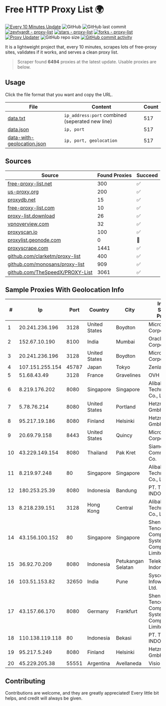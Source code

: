 
# Free HTTP Proxy List 🌍

[![Every 10 Minutes Update](https://github.com/mertguvencli/http-proxy-list/actions/workflows/main.yml/badge.svg?branch=main)](https://github.com/mertguvencli/http-proxy-list/actions/workflows/main.yml)
![GitHub](https://img.shields.io/github/license/mertguvencli/http-proxy-list)
![GitHub last commit](https://img.shields.io/github/last-commit/mertguvencli/http-proxy-list)
[![zevtyardt - proxy-list](https://img.shields.io/static/v1?label=zevtyardt&message=proxy-list&color=blue&logo=github)](https://github.com/zevtyardt/proxy-list "Go to GitHub repo")
[![stars - proxy-list](https://img.shields.io/github/stars/zevtyardt/proxy-list?style=social)](https://github.com/zevtyardt/proxy-list)
[![forks - proxy-list](https://img.shields.io/github/forks/zevtyardt/proxy-list?style=social)](https://github.com/zevtyardt/proxy-list)
[![Proxy Updater](https://github.com/zevtyardt/proxy-list/workflows/Proxy%20Updater/badge.svg)](https://github.com/zevtyardt/proxy-list/actions?query=workflow:"Proxy+Updater")
![GitHub repo size](https://img.shields.io/github/repo-size/zevtyardt/proxy-list)
[![GitHub commit activity](https://img.shields.io/github/commit-activity/m/zevtyardt/proxy-list?logo=commits)](https://github.com/zevtyardt/proxy-list/commits/main)

It is a lightweight project that, every 10 minutes, scrapes lots of free-proxy sites, validates if it works, and serves a clean proxy list.

> Scraper found **6494** proxies at the latest update. Usable proxies are below.

## Usage

Click the file format that you want and copy the URL.

|File|Content|Count|
|----|-------|-----|
|[data.txt](https://raw.githubusercontent.com/mertguvencli/http-proxy-list/main/proxy-list/data.txt)|`ip_address:port` combined (seperated new line)|517|
|[data.json](https://raw.githubusercontent.com/mertguvencli/http-proxy-list/main/proxy-list/data.json)|`ip, port`|517|
|[data-with-geolocation.json](https://raw.githubusercontent.com/mertguvencli/http-proxy-list/main/proxy-list/data-with-geolocation.json)|`ip, port, geolocation`|517|

## Sources

|Source|Found Proxies|Succeed|
|------|-------------|-------|
|[free-proxy-list.net](https://free-proxy-list.net)|300|✅|
|[us-proxy.org](https://www.us-proxy.org)|200|✅|
|[proxydb.net](http://proxydb.net)|15|✅|
|[free-proxy-list.com](https://free-proxy-list.com/?page=&port=&type%5B%5D=http&type%5B%5D=https&up_time=0&search=Search)|10|✅|
|[proxy-list.download](https://www.proxy-list.download/HTTP)|26|✅|
|[vpnoverview.com](https://vpnoverview.com/privacy/anonymous-browsing/free-proxy-servers)|32|✅|
|[proxyscan.io](https://www.proxyscan.io)|100|✅|
|[proxylist.geonode.com](https://proxylist.geonode.com/api/proxy-list?limit=300&page=1&sort_by=lastChecked&sort_type=desc&protocols=http,https)|0|🚫|
|[proxyscrape.com](https://api.proxyscrape.com/v2/?request=displayproxies&protocol=http&timeout=10000&country=all&ssl=all&anonymity=all)|1441|✅|
|[github.com/clarketm/proxy-list](https://raw.githubusercontent.com/clarketm/proxy-list/master/proxy-list-raw.txt)|400|✅|
|[github.com/monosans/proxy-list](https://raw.githubusercontent.com/monosans/proxy-list/main/proxies/http.txt)|909|✅|
|[github.com/TheSpeedX/PROXY-List](https://raw.githubusercontent.com/TheSpeedX/PROXY-List/master/http.txt)|3061|✅|


## Sample Proxies With Geolocation Info

|#|Ip|Port|Country|City|Internet Service Provider|
|-|--|----|-------|----|-------------------------|
|1|20.241.236.196|3128|United States|Boydton|Microsoft Corporation|
|2|152.67.10.190|8100|India|Mumbai|Oracle Corporation|
|3|20.241.236.196|3128|United States|Boydton|Microsoft Corporation|
|4|107.151.255.154|45787|Japan|Tokyo|Zenlayer Inc|
|5|51.68.43.49|3128|France|Gravelines|OVH SAS|
|6|8.219.176.202|8080|Singapore|Singapore|Alibaba (US) Technology Co., Ltd.|
|7|5.78.76.214|8080|United States|Portland|Hetzner Online GmbH|
|8|95.217.19.186|8080|Finland|Helsinki|Hetzner Online GmbH|
|9|20.69.79.158|8443|United States|Quincy|Microsoft Corporation|
|10|43.229.149.154|8080|Thailand|Pak Kret|Siamdata Communication Co.|
|11|8.219.97.248|80|Singapore|Singapore|Alibaba (US) Technology Co., Ltd.|
|12|180.253.25.39|8080|Indonesia|Bandung|PT. TELKOM INDONESIA|
|13|8.218.239.151|3128|Hong Kong|Central|Alibaba (US) Technology Co., Ltd.|
|14|43.156.100.152|80|Singapore|Singapore|Shenzhen Tencent Computer Systems Company Limited|
|15|36.92.70.209|8080|Indonesia|Petukangan Selatan|Telekomunikasi Indonesia|
|16|103.51.153.82|32650|India|Pune|Syscon Infoway Pvt. Ltd.|
|17|43.157.66.170|8080|Germany|Frankfurt|Shenzhen Tencent Computer Systems Company Limited|
|18|110.138.119.118|80|Indonesia|Bekasi|PT. TELKOM INDONESIA|
|19|95.217.5.249|8080|Finland|Helsinki|Hetzner Online GmbH|
|20|45.229.205.38|55551|Argentina|Avellaneda|Visio RED SRL|



## Contributing

Contributions are welcome, and they are greatly appreciated! Every
little bit helps, and credit will always be given.

